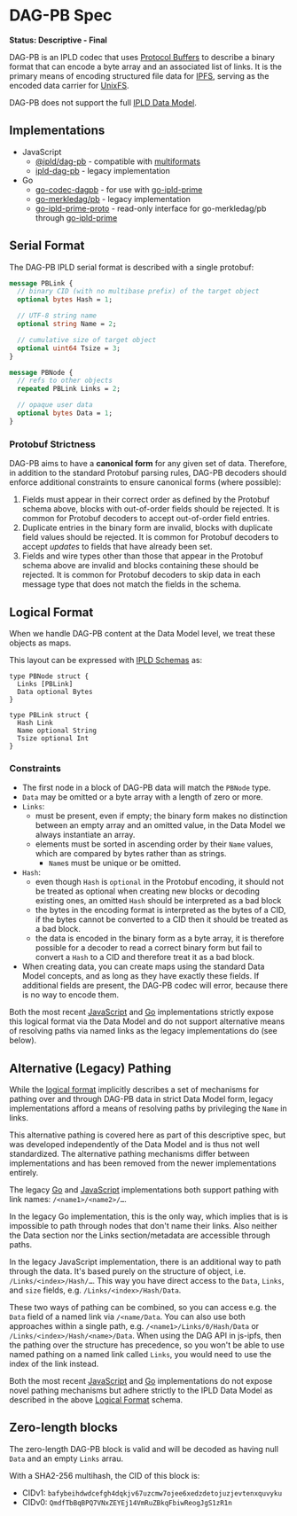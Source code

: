 # DAG-PB Spec

**Status: Descriptive - Final**

DAG-PB is an IPLD codec that uses [Protocol Buffers](https://developers.google.com/protocol-buffers/) to describe a binary format that can encode a byte array and an associated list of links. It is the primary means of encoding structured file data for [IPFS](https://ipfs.io/), serving as the encoded data carrier for [UnixFS](https://docs.ipfs.io/concepts/file-systems/#unix-file-system-unixfs).

DAG-PB does not support the full [IPLD Data Model](../../data-model-layer/data-model.md).

## Implementations

* JavaScript
  - [@ipld/dag-pb](https://github.com/ipld/js-dag-pb) - compatible with [multiformats](https://github.com/multiformats/js-multiformats)
  - [ipld-dag-pb](https://github.com/ipld/js-ipld-dag-pb) - legacy implementation
* Go
  - [go-codec-dagpb](https://github.com/ipld/go-codec-dagpb) - for use with [go-ipld-prime](https://github.com/ipld/go-ipld-prime)
  - [go-merkledag/pb](https://github.com/ipfs/go-merkledag/tree/master/pb) - legacy implementation
  - [go-ipld-prime-proto](https://github.com/ipld/go-ipld-prime-proto) - read-only interface for go-merkledag/pb through [go-ipld-prime](https://github.com/ipld/go-ipld-prime)

## Serial Format

The DAG-PB IPLD serial format is described with a single protobuf:

```protobuf
message PBLink {
  // binary CID (with no multibase prefix) of the target object
  optional bytes Hash = 1;

  // UTF-8 string name
  optional string Name = 2;

  // cumulative size of target object
  optional uint64 Tsize = 3;
}

message PBNode {
  // refs to other objects
  repeated PBLink Links = 2;

  // opaque user data
  optional bytes Data = 1;
}
```

### Protobuf Strictness

DAG-PB aims to have a **canonical form** for any given set of data. Therefore, in addition to the standard Protobuf parsing rules, DAG-PB decoders should enforce additional constraints to ensure canonical forms (where possible):

1. Fields must appear in their correct order as defined by the Protobuf schema above, blocks with out-of-order fields should be rejected. It is common for Protobuf decoders to accept out-of-order field entries.
2. Duplicate entries in the binary form are invalid, blocks with duplicate field values should be rejected. It is common for Protobuf decoders to accept _updates_ to fields that have already been set.
3. Fields and wire types other than those that appear in the Protobuf schema above are invalid and blocks containing these should be rejected. It is common for Protobuf decoders to skip data in each message type that does not match the fields in the schema.

## Logical Format

When we handle DAG-PB content at the Data Model level, we treat these objects as maps.

This layout can be expressed with [IPLD Schemas](../../schemas/README.md) as:

```ipldsch
type PBNode struct {
  Links [PBLink]
  Data optional Bytes
}

type PBLink struct {
  Hash Link
  Name optional String
  Tsize optional Int
}
```

### Constraints

* The first node in a block of DAG-PB data will match the `PBNode` type.
* `Data` may be omitted or a byte array with a length of zero or more.
* `Links`:
  * must be present, even if empty; the binary form makes no distinction between an empty array and an omitted value, in the Data Model we always instantiate an array.
  * elements must be sorted in ascending order by their `Name` values, which are compared by bytes rather than as strings.
	* `Name`s must be unique or be omitted.
* `Hash`:
  * even though `Hash` is `optional` in the Protobuf encoding, it should not be treated as optional when creating new blocks or decoding existing ones, an omitted `Hash` should be interpreted as a bad block
  * the bytes in the encoding format is interpreted as the bytes of a CID, if the bytes cannot be converted to a CID then it should be treated as a bad block.
  * the data is encoded in the binary form as a byte array, it is therefore possible for a decoder to read a correct binary form but fail to convert a `Hash` to a CID and therefore treat it as a bad block.
* When creating data, you can create maps using the standard Data Model concepts, and as long as they have exactly these fields. If additional fields are present, the DAG-PB codec will error, because there is no way to encode them.

Both the most recent [JavaScript](https://github.com/ipld/js-dag-pb) and [Go](https://github.com/ipld/go-codec-dagpb) implementations strictly expose this logical format via the Data Model and do not support alternative means of resolving paths via named links as the legacy implementations do (see below).

## Alternative (Legacy) Pathing

While the [logical format](#logical-format) implicitly describes a set of mechanisms for pathing over and through DAG-PB data in strict Data Model form, legacy implementations afford a means of resolving paths by privileging the `Name` in links.

This alternative pathing is covered here as part of this descriptive spec, but was developed independently of the Data Model and is thus not well standardized.
The alternative pathing mechanisms differ between implementations and has been removed from the newer implementations entirely.

The legacy [Go](https://github.com/ipfs/go-merkledag/tree/master/pb) and [JavaScript](github.com/ipld/js-ipld-dag-pb) implementations both support pathing with link names: `/<name1>/<name2>/…`.

In the legacy Go implementation, this is the only way, which implies that is is impossible to path through nodes that don't name their links. Also neither the Data section nor the Links section/metadata are accessible through paths.

In the legacy JavaScript implementation, there is an additional way to path through the data. It's based purely on the structure of object, i.e. `/Links/<index>/Hash/…`. This way you have direct access to the `Data`, `Links`, and `size` fields, e.g. `/Links/<index>/Hash/Data`.

These two ways of pathing can be combined, so you can access e.g. the `Data` field of a named link via `/<name/Data`. You can also use both approaches within a single path, e.g. `/<name1>/Links/0/Hash/Data` or `/Links/<index>/Hash/<name>/Data`. When using the DAG API in js-ipfs, then the pathing over the structure has precedence, so you won't be able to use named pathing on a named link called `Links`, you would need to use the index of the link instead.

Both the most recent [JavaScript](https://github.com/ipld/js-dag-pb) and [Go](https://github.com/ipld/go-codec-dagpb) implementations do not expose novel pathing mechanisms but adhere strictly to the IPLD Data Model as described in the above [Logical Format](#logical-format) schema.

## Zero-length blocks

The zero-length DAG-PB block is valid and will be decoded as having null `Data` and an empty `Links` arrau.

With a SHA2-256 multihash, the CID of this block is:

* CIDv1: `bafybeihdwdcefgh4dqkjv67uzcmw7ojee6xedzdetojuzjevtenxquvyku`
* CIDv0: `QmdfTbBqBPQ7VNxZEYEj14VmRuZBkqFbiwReogJgS1zR1n`
